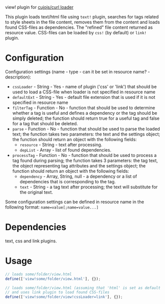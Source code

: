 view! plugin for [cujojs/curl loader](https://github.com/cujojs/curl)

This plugin loads text/html file using `text!` plugin,
searches for <link> tags related to style sheets in the file content, 
removes them from the content and loads found CSS-files as dependencies.
The "refined" file content returned as resource value.
CSS-files can be loaded by `css!` (by default) or `link!` plugin.

Configuration
=============

Configuration settings (name - type - can it be set in resource name? - description):

* `cssLoader` - String - Yes - name of plugin ('css' or 'link') that should be used to load a CSS-file 
     when loader is not specified in resource name
* `defaultExt` - String - Yes - default file extension that is used if it is not specified in resource name
* `filterTag` - Function - No - function that should be used to determine whether a tag is useful 
     and defines a dependency or the tag should be simply deleted;
     the function should return true for a useful tag and false for a tag that should be deleted.
* `parse` - Function - No - function that should be used to parse the loaded text;
     the function takes two parameters: the text and the settings object;
     the function should return an object with the following fields:
     + `resource` - String - text after processing.
     + `depList` - Array - list of found dependencies.
* `processTag` - Function - No - function that should be used to process a tag found during parsing;
     the function takes 3 parameters: the tag text, the object representing tag attributes and 
     the settings object; the function should return an object with the following fields:
     + `dependency` - Array, String, null - a dependency or a list of dependencies
             that is corresponding to the tag.
     + `text` - String - a tag text after processing; the text will substitute for the original text.

Some configuration settings can be defined in resource name in the following format:
`
name=value[;name=value...]
`

Dependencies
============

text, css and link plugins.

Usage
=====

```javascript
// loads some/folder/view.html
define(['view!some/folder/view.html'], {});

// loads some/folder/view.html (assuming that 'html' is set as default extension)
// and uses link plugin to load found CSS-files
define(['view!some/folder/view!cssLoader=link'], {});
```
